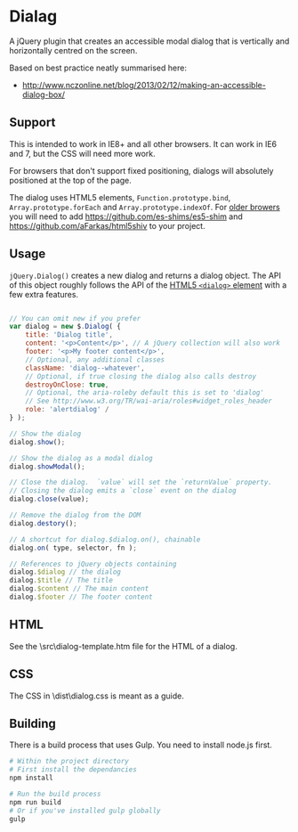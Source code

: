 # Dialag

A jQuery plugin that creates an accessible modal dialog that is vertically and horizontally centred on the screen.

Based on best practice neatly summarised here:

* http://www.nczonline.net/blog/2013/02/12/making-an-accessible-dialog-box/

## Support

This is intended to work in IE8+ and all other browsers.  It can work in IE6 and 7, but the CSS will need more work.

For browsers that don't support fixed positioning, dialogs will absolutely positioned at the top of the page.

The dialog uses HTML5 elements, `Function.prototype.bind`, `Array.prototype.forEach` and `Array.prototype.indexOf`.  For [older browers](http://kangax.github.io/compat-table/es5/) you will need to add https://github.com/es-shims/es5-shim and https://github.com/aFarkas/html5shiv to your project.

## Usage

`jQuery.Dialog()` creates a new dialog and returns a dialog object.
The API of this object roughly follows the API of the [HTML5 `<dialog>` element](https://developer.mozilla.org/en-US/docs/Web/API/HTMLDialogElement) with a few extra features.

```js

// You can omit new if you prefer
var dialog = new $.Dialog( {
	title: 'Dialog title',
	content: '<p>Content</p>', // A jQuery collection will also work
	footer: '<p>My footer content</p>',
	// Optional, any additional classes
	className: 'dialog--whatever', 
	// Optional, if true closing the dialog also calls destroy
	destroyOnClose: true, 
	// Optional, the aria-roleby default this is set to 'dialog'
	// See http://www.w3.org/TR/wai-aria/roles#widget_roles_header
	role: 'alertdialog' /
} );

// Show the dialog
dialog.show();

// Show the dialog as a modal dialog
dialog.showModal();

// Close the dialog.  `value` will set the `returnValue` property.
// Closing the dialog emits a `close` event on the dialog
dialog.close(value);

// Remove the dialog from the DOM
dialog.destory();

// A shortcut for dialog.$dialog.on(), chainable
dialog.on( type, selector, fn );

// References to jQuery objects containing 
dialog.$dialog // the dialog
dialog.$title // The title
dialog.$content // The main content
dialog.$footer // The footer content
```

## HTML

See the \src\dialog-template.htm file for the HTML of a dialog.

## CSS

The CSS in \dist\dialog.css is meant as a guide.

## Building

There is a build process that uses Gulp.  You need to install node.js first.

```bash
# Within the project directory
# First install the dependancies
npm install

# Run the build process
npm run build
# Or if you've installed gulp globally
gulp
```
